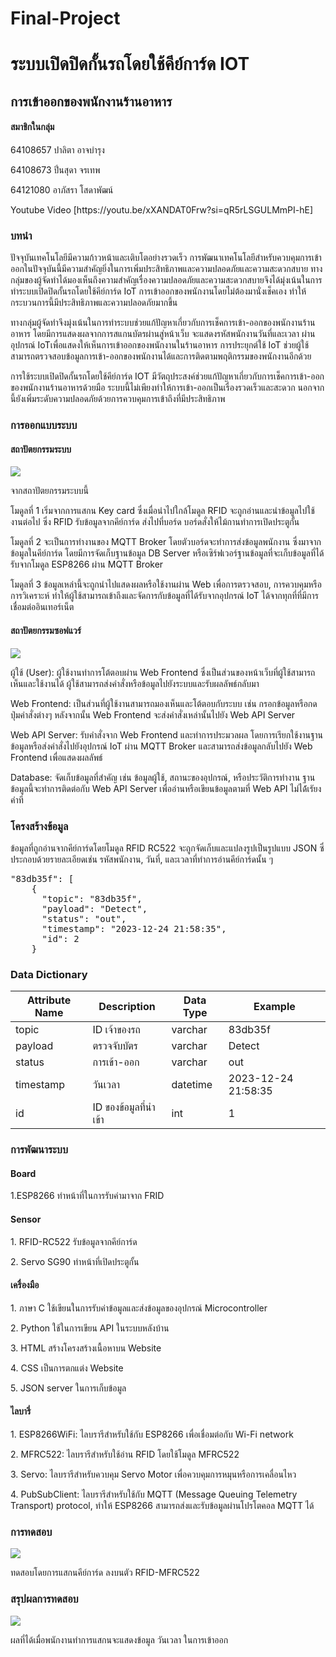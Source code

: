 # Final-Project
<h1>ระบบเปิดปิดกั้นรถโดยใช้คีย์การ์ด IOT </h1>
<h2>การเข้าออกของพนักงานร้านอาหาร</h2>
<h4>สมาชิกในกลุ่ม</h4>
<p>64108657 ปาลิตา อาจบำรุง</p> 
<p>64108673 ปิ่นสุดา จรเทพ</p> 
<p>64121080 อาภัสรา โสดาพัฒน์</p> 
Youtube Video [https://youtu.be/xXANDAT0Frw?si=qR5rLSGULMmPI-hE]
<h3>บทนำ</h3>
<p>ปัจจุบันเทคโนโลยีมีความก้าวหน้าและเติบโตอย่างรวดเร็ว การพัฒนาเทคโนโลยีสำหรับควบคุมการเข้าออกในปัจจุบันนี้มีความสำคัญยิ่งในการเพิ่มประสิทธิภาพและความปลอดภัยและความสะดวกสบาย ทางกลุ่มของผู้จัดทำได้มองเห็นถึงความสำคัญเรื่องความปลอดภัยและความสะดวกสบายจึงได้มุ่งเน้นในการทำระบบเปิดปิดกั้นรถโดยใช้คีย์การ์ด IoT การเข้าออกของพนักงานโดยไม่ต้องมานั่งเช็คเอง ทำให้กระบวนการนี้มีประสิทธิภาพและความปลอดภัยมากขึ้น</p>
<p>ทางกลุ่มผู้จัดทำจึงมุ่งเน้นในการทำระบบช่วยแก้ปัญหาเกี่ยวกับการเช็คการเข้า-ออกของพนักงานร้านอาหาร โดยมีการแสดงผลจากการสแกนบัตรผ่านสู่หน้าเว็บ จะแสดงรหัสพนักงานวันที่และเวลา ผ่านอุปกรณ์ IoTเพื่อแสดงให้เห็นการเข้าออกของพนักงานในร้านอาหาร การประยุกต์ใช้ IoT ช่วยผู้ใช้สามารถตรวจสอบข้อมูลการเข้า-ออกของพนักงานได้และการติดตามพฤติกรรมของพนักงานอีกด้วย</p>
<p>การใช้ระบบเปิดปิดกั้นรถโดยใช้คีย์การ์ด IOT มีวัตถุประสงค์ช่วยแก้ปัญหาเกี่ยวกับการเช็คการเข้า-ออกของพนักงานร้านอาหารด้วยมือ ระบบนี้ไม่เพียงทำให้การเข้า-ออกเป็นเรื่องรวดเร็วและสะดวก นอกจากนี้ยังเพิ่มระดับความปลอดภัยด้วยการควบคุมการเข้าถึงที่มีประสิทธิภาพ</p>
<h3>การออกแบบระบบ</h3>
<h4>สถาปัตยกรรมระบบ</h4>
<img src=https://github.com/ffixxpp/Final-Project/blob/main/%E0%B8%AA%E0%B8%96%E0%B8%B2%E0%B8%9B%E0%B8%B1%E0%B8%95%E0%B8%A2%E0%B8%81%E0%B8%A3%E0%B8%A3%E0%B8%A1%E0%B8%A3%E0%B8%B0%E0%B8%9A%E0%B8%9A.png>
<p>จากสถาปัตยกรรมระบบนี้ </p>
<p>โมดูลที่ 1 เริ่มจากการแสกน Key card ซึ่งเมื่อนำไปใกล้โมดูล RFID จะถูกอ่านและนำข้อมูลไปใช้งานต่อไป  ซึ่ง RFID รับข้อมูลจากคีย์การ์ด ส่งไปที่บอร์ด บอร์ดสั่งให้ไม้กานทำการเปิดประตูกั้น </p>
<p>โมดูลที่ 2 จะเป็นการทำงานของ MQTT Broker โดยตัวบอร์ดจะทำการส่งข้อมูลพนักงาน ซึ่งมาจากข้อมูลในคีย์การ์ด โดยมีการจัดเก็บฐานข้อมูล DB Server หรือเซิร์ฟเวอร์ฐานข้อมูลที่จะเก็บข้อมูลที่ได้รับจากโมดูล ESP8266 ผ่าน MQTT Broker</p>
<p>โมดูลที่ 3 ข้อมูลเหล่านี้จะถูกนำไปแสดงผลหรือใช้งานผ่าน Web เพื่อการตรวจสอบ, การควบคุมหรือการวิเคราะห์ ทำให้ผู้ใช้สามารถเข้าถึงและจัดการกับข้อมูลที่ได้รับจากอุปกรณ์ IoT ได้จากทุกที่ที่มีการเชื่อมต่ออินเทอร์เน็ต</p>
<h4>สถาปัตยกรรมซอฟแวร์</h4>
<img src=https://github.com/ffixxpp/Final-Project/blob/main/%E0%B8%AA%E0%B8%96%E0%B8%B2%E0%B8%9B%E0%B8%B1%E0%B8%95%E0%B8%A2%E0%B8%81%E0%B8%A3%E0%B8%A3%E0%B8%A1%E0%B8%8B%E0%B8%AD%E0%B8%9F%E0%B9%81%E0%B8%A7%E0%B8%A3%E0%B9%8C.png>
<p>ผู้ใช้ (User): ผู้ใช้งานทำการโต้ตอบผ่าน Web Frontend ซึ่งเป็นส่วนของหน้าเว็บที่ผู้ใช้สามารถเห็นและใช้งานได้ ผู้ใช้สามารถส่งคำสั่งหรือข้อมูลไปยังระบบและรับผลลัพธ์กลับมา</p>
<p>Web Frontend: เป็นส่วนที่ผู้ใช้งานสามารถมองเห็นและโต้ตอบกับระบบ เช่น กรอกข้อมูลหรือกดปุ่มคำสั่งต่างๆ หลังจากนั้น Web Frontend จะส่งคำสั่งเหล่านั้นไปยัง Web API Server</p>
<p>Web API Server: รับคำสั่งจาก Web Frontend และทำการประมวลผล โดยการเรียกใช้งานฐานข้อมูลหรือส่งคำสั่งไปยังอุปกรณ์ IoT ผ่าน MQTT Broker และสามารถส่งข้อมูลกลับไปยัง Web Frontend เพื่อแสดงผลลัพธ์</p>
<p>Database: จัดเก็บข้อมูลที่สำคัญ เช่น ข้อมูลผู้ใช้, สถานะของอุปกรณ์, หรือประวัติการทำงาน ฐานข้อมูลนี้จะทำการติดต่อกับ Web API Server เพื่ออ่านหรือเขียนข้อมูลตามที่ Web API  ไม่ได้้เรัยงคำที</p>
<h3>โครงสร้างข้อมูล</h3>
<p>ข้อมูลที่ถูกอ่านจากคีย์การ์ดโดยโมดูล RFID RC522 จะถูกจัดเก็บและแปลงรูปเป็นรูปแบบ JSON ซึ่ประกอบด้วยรายละเอียดเช่น รหัสพนักงาน, วันที่, และเวลาที่ทำการอ่านคีย์การ์ดนั้น ๆ</p>
<pre>
"83db35f": [
    {
      "topic": "83db35f",
      "payload": "Detect",
      "status": "out",
      "timestamp": "2023-12-24 21:58:35",
      "id": 2
    }
</pre>
<h3>Data Dictionary</h3>

| Attribute Name | Description      | Data Type | Example             |
|----------------|------------------|-----------|---------------------|
| topic          | ID เจ้าของรถ      | varchar   | 83db35f             |
| payload        | ตรวจจับบัตร        | varchar   | Detect              |
| status         | การเข้า-ออก       | varchar   | out                 |
| timestamp      | วันเวลา           | datetime  | 2023-12-24 21:58:35 |
| id             | ID ของข้อมูลที่นำเข้า | int       | 1                   |

<h3>การพัฒนาระบบ</h3>
<h4>Board</h4>
<p>1.ESP8266 ทำหน้าที่ในการรับค่ามาจาก FRID </p>
<h4>Sensor</h4>
<p>1.	RFID-RC522 รับข้อมูลจากคีย์การ์ด </p>
<p>2.	Servo SG90 ทำหน้าที่เปิดประตูกั้น</p>
<h4>เครื่องมือ</h4>
<p>1.	ภาษา C ใช้เขียนในการรับค่าข้อมูลและส่งข้อมูลของอุปกรณ์ Microcontroller </p>
<p>2.	Python ใช้ในการเขียน API ในระบบหลังบ้าน </p>
<p>3.	HTML สร้างโครงสร้างเนื้อหาบน Website</p>
<p>4.	CSS  เป็นการตกแต่ง Website</p>
<p>5.	JSON server ในการเก็บข้อมูล</p>
<h4>ไลบารี่</h4>
<p>1. ESP8266WiFi: ไลบรารีสำหรับใช้กับ ESP8266 เพื่อเชื่อมต่อกับ Wi-Fi network</p>
<p>2. MFRC522: ไลบรารีสำหรับใช้อ่าน RFID โดยใช้โมดูล MFRC522</p>
<p>3. Servo: ไลบรารีสำหรับควบคุม Servo Motor เพื่อควบคุมการหมุนหรือการเคลื่อนไหว</p>
<p>4. PubSubClient: ไลบรารีสำหรับใช้กับ MQTT (Message Queuing Telemetry Transport) protocol, ทำให้ ESP8266 สามารถส่งและรับข้อมูลผ่านโปรโตคอล MQTT ได้</p>
<h3>การทดสอบ</h3>
<img src=https://github.com/ffixxpp/Final-Project/blob/main/testcase.jpg>
<p>ทดสอบโดยการแสกนคีย์การ์ด ลงบนตัว RFID-MFRC522</p>
<h3>สรุปผลการทดสอบ</h3>
<img src=https://github.com/ffixxpp/Final-Project/blob/main/testcass.png>
<p>ผลที่ได้เมื่อพนักงานทำการแสกนจะแสดงข้อมูล วันเวลา ในการเข้าออก</p>


















